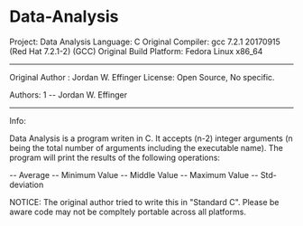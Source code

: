 # Data-Analysis
Project: Data Analysis
Language: C
Original Compiler: gcc 7.2.1 20170915 (Red Hat 7.2.1-2) (GCC) 
Original Build Platform: Fedora Linux x86_64

*******************************************************************************************************************************************************

Original Author : Jordan W. Effinger
License: Open Source, No specific.

Authors:
1 -- Jordan W. Effinger

*******************************************************************************************************************************************************

Info:

Data Analysis is a program writen in C. It accepts (n-2) integer arguments (n being the total number of arguments including the executable name). The program will print the results of the following operations:

-- Average
-- Minimum Value
-- Middle Value
-- Maximum Value
-- Std-deviation

NOTICE: The original author tried to write this in "Standard C". Please be aware code may not be compltely portable across all platforms.
